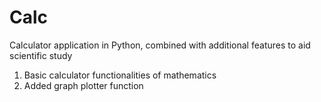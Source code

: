 # Calc
Calculator application in Python, combined with additional features to aid scientific study
1. Basic calculator functionalities of mathematics
2. Added graph plotter function

